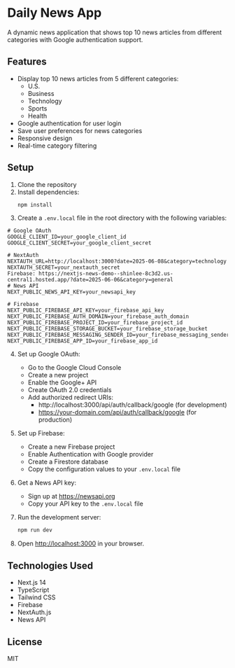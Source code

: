 # Daily News App

A dynamic news application that shows top 10 news articles from different categories with Google authentication support.

## Features

- Display top 10 news articles from 5 different categories:
  - U.S.
  - Business
  - Technology
  - Sports
  - Health
- Google authentication for user login
- Save user preferences for news categories
- Responsive design
- Real-time category filtering

## Setup

1. Clone the repository
2. Install dependencies:
   ```bash
   npm install
   ```
3. Create a `.env.local` file in the root directory with the following variables:

```env
# Google OAuth
GOOGLE_CLIENT_ID=your_google_client_id
GOOGLE_CLIENT_SECRET=your_google_client_secret

# NextAuth
NEXTAUTH_URL=http://localhost:3000?date=2025-06-08&category=technology
NEXTAUTH_SECRET=your_nextauth_secret
Firebase: https://nextjs-news-demo--shinlee-8c3d2.us-central1.hosted.app/?date=2025-06-06&category=general
# News API
NEXT_PUBLIC_NEWS_API_KEY=your_newsapi_key

# Firebase
NEXT_PUBLIC_FIREBASE_API_KEY=your_firebase_api_key
NEXT_PUBLIC_FIREBASE_AUTH_DOMAIN=your_firebase_auth_domain
NEXT_PUBLIC_FIREBASE_PROJECT_ID=your_firebase_project_id
NEXT_PUBLIC_FIREBASE_STORAGE_BUCKET=your_firebase_storage_bucket
NEXT_PUBLIC_FIREBASE_MESSAGING_SENDER_ID=your_firebase_messaging_sender_id
NEXT_PUBLIC_FIREBASE_APP_ID=your_firebase_app_id
```

4. Set up Google OAuth:
   - Go to the Google Cloud Console
   - Create a new project
   - Enable the Google+ API
   - Create OAuth 2.0 credentials
   - Add authorized redirect URIs:
     - http://localhost:3000/api/auth/callback/google (for development)
     - https://your-domain.com/api/auth/callback/google (for production)

5. Set up Firebase:
   - Create a new Firebase project
   - Enable Authentication with Google provider
   - Create a Firestore database
   - Copy the configuration values to your `.env.local` file

6. Get a News API key:
   - Sign up at https://newsapi.org
   - Copy your API key to the `.env.local` file

7. Run the development server:
   ```bash
   npm run dev
   ```

8. Open [http://localhost:3000](http://localhost:3000) in your browser.

## Technologies Used

- Next.js 14
- TypeScript
- Tailwind CSS
- Firebase
- NextAuth.js
- News API

## License

MIT
